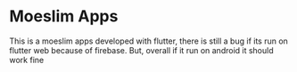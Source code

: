 # Moeslim Apps

This is a moeslim apps developed with flutter, there is still a bug if its run on flutter web because of firebase. But, overall if it run on android it should work fine
